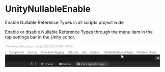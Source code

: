 # UnityNullableEnable
Enable Nullable Reference Types in all scripts project wide

Enable or disable Nullable Reference Types through the menu item in the top settings bar in the Unity editor.

![](Media~/UnityNullableEnable.gif "How to enable")
